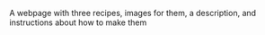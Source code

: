 A webpage with three recipes, images for them, a description, and instructions about how to make them